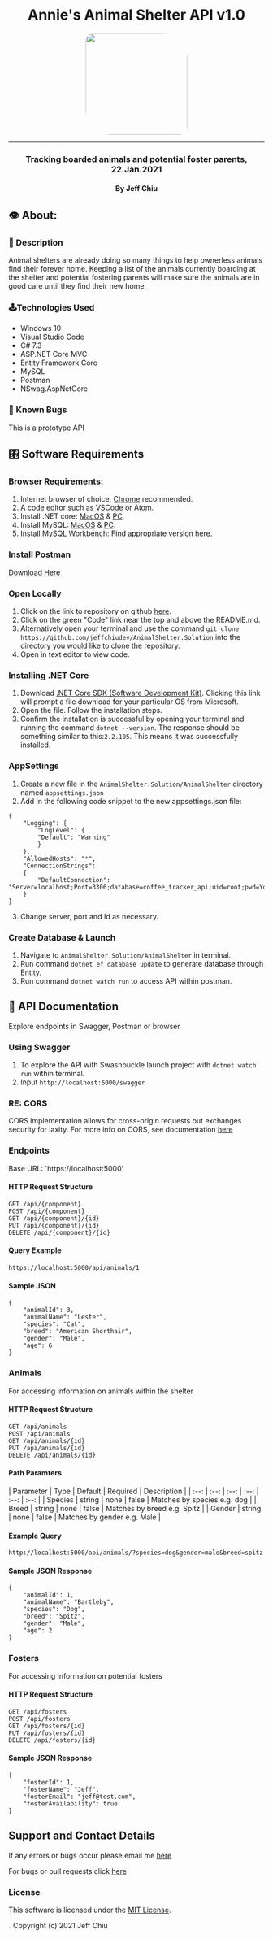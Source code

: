 <div align="center">

# Annie's Animal Shelter API v1.0

<img src="https://github.com/jeffchiudev.png" width="200px" height="auto" style="border-radius: 15px 50px;"><br>
________________________
<h3>Tracking boarded animals and potential foster parents, 22.Jan.2021</h3>
<h4> By Jeff Chiu</h4>
</div>

## 👁️ About: 

### 📖 Description

Animal shelters are already doing so many things to help ownerless animals find their forever home.  Keeping a  list of the animals currently boarding at the shelter and potential fostering parents will make sure the animals are in good care until they find their new home.  

### 🕹️Technologies Used

- Windows 10
- Visual Studio Code
- C# 7.3
- ASP.NET Core MVC
- Entity Framework Core
- MySQL
- Postman
- NSwag.AspNetCore

### 🐛 Known Bugs

This is a prototype API

## 🎛️ Software Requirements

### Browser Requirements: 
1. Internet browser of choice, [Chrome](https://www.google.com/chrome/?brand=CHBD&brand=FHFK&gclid=CjwKCAiA_9r_BRBZEiwAHZ_v19Z0_XYzZ8NiG2AyZJ9A8ZVQjOBCYIuyRcS3Muc41TZCA_PL0n3s6hoCiaEQAvD_BwE&gclsrc=aw.ds) recommended.
2. A code editor such as [VSCode](https://code.visualstudio.com/) or [Atom](https://atom.io/).
3. Install .NET core: [MacOS](https://dotnet.microsoft.com/download/thank-you/dotnet-sdk-2.2.106-macos-x64-installer) & [PC](https://dotnet.microsoft.com/download/thank-you/dotnet-sdk-2.2.203-windows-x64-installer).
4. Install MySQL: [MacOS](https://dev.mysql.com/downloads/file/?id=484914) & [PC](https://dev.mysql.com/downloads/file/?id=484919).
5. Install MySQL Workbench: Find appropriate version [here](https://dev.mysql.com/downloads/workbench/).

### Install Postman

[Download Here](https://www.postman.com/downloads/)

### Open Locally

1. Click on the link to repository on github [here](https://github.com/jeffchiudev/AnimalShelter.Solution). 
2. Click on the green "Code" link near the top and above the README.md.
3. Alternatively open your terminal and use the command `git clone https://github.com/jeffchiudev/AnimalShelter.Solution` into the directory you would like to clone the repository.
4. Open in text editor to view code.

### Installing .NET Core

1. Download [.NET Core SDK (Software Development Kit)](https://dotnet.microsoft.com/download/thank-you/dotnet-sdk-2.2.106-macos-x64-installer). Clicking this link will prompt a file download for your particular OS from Microsoft.
2. Open the file. Follow the installation steps.
3. Confirm the installation is successful by opening your terminal and running the command `dotnet --version`. The response should be something similar to this:`2.2.105`. This means it was successfully installed.

### AppSettings

1. Create a new file in the `AnimalShelter.Solution/AnimalShelter` directory named `appsettings.json`
2. Add in the following code snippet to the new appsettings.json file:

```
{
    "Logging": {
        "LogLevel": {
        "Default": "Warning"
        }
    },
    "AllowedHosts": "*",
    "ConnectionStrings": 
    {
        "DefaultConnection": "Server=localhost;Port=3306;database=coffee_tracker_api;uid=root;pwd=YourPassword;"
    }
}
```
3. Change server, port and Id as necessary.  

### Create Database & Launch

1. Navigate to `AnimalShelter.Solution/AnimalShelter` in terminal. 
2. Run command `dotnet ef database update` to generate database through Entity.
3. Run command `dotnet watch run` to access API within postman.


## 📝 API Documentation

Explore endpoints in Swagger, Postman or browser

### Using Swagger

1. To explore the API with Swashbuckle launch project with `dotnet watch run` within terminal.
2. Input `http://localhost:5000/swagger`

### RE: CORS

CORS implementation allows for cross-origin requests but exchanges security for laxity.  For more info on CORS, see documentation [here](https://docs.microsoft.com/en-us/aspnet/core/security/cors?view=aspnetcore-2.2#how-cors)

### Endpoints

Base URL: `https://localhost:5000'

#### HTTP Request Structure
```
GET /api/{component}
POST /api/{component}
GET /api/{component}/{id}
PUT /api/{component}/{id}
DELETE /api/{component}/{id}
```

#### Query Example
```
https://localhost:5000/api/animals/1
```

#### Sample JSON
```
{
    "animalId": 3,
    "animalName": "Lester",
    "species": "Cat",
    "breed": "American Shorthair",
    "gender": "Male",
    "age": 6
}
```

### Animals 
For accessing information on animals within the shelter

#### HTTP Request Structure
```
GET /api/animals
POST /api/animals
GET /api/animals/{id}
PUT /api/animals/{id}
DELETE /api/animals/{id}
```
#### Path Paramters
| Parameter | Type | Default | Required | Description |
| :--: | :--: | :--: | :--: | :--: | :--: |
| Species | string | none | false | Matches by species e.g. dog |
| Breed | string | none | false | Matches by breed e.g. Spitz |
| Gender | string | none | false | Matches by gender e.g. Male |

#### Example Query
```
http://localhost:5000/api/animals/?species=dog&gender=male&breed=spitz
```
#### Sample JSON Response
```
{
    "animalId": 1,
    "animalName": "Bartleby",
    "species": "Dog",
    "breed": "Spitz",
    "gender": "Male",
    "age": 2
}
```

### Fosters
For accessing information on potential fosters

#### HTTP Request Structure
```
GET /api/fosters
POST /api/fosters
GET /api/fosters/{id}
PUT /api/fosters/{id}
DELETE /api/fosters/{id}
```
#### Sample JSON Response
```
{
    "fosterId": 1,
    "fosterName": "Jeff",
    "fosterEmail": "jeff@test.com",
    "fosterAvailability": true
}
```

## Support and Contact Details

If any errors or bugs occur please email me [here](jeffchiudev@gmail.com)

For bugs or pull requests click [here](https://github.com/jeffchiudev/AnimalShelter.Solution/issues)

### License

This software is licensed under the [MIT License](https://choosealicense.com/licenses/mit/).

<img src="https://apprecs.org/gp/images/app-icons/300/7c/air.capoo.jpg" width="1%" height="auto" style="border-radius: 50%"> Copyright (c) 2021 Jeff Chiu 